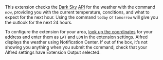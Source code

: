 This extension checks the [Dark Sky](http://darkskyapp.com/) [API](https://developer.darkskyapp.com/) for the weather with the command `now`, providing you with the current temperature, conditions, and what to expect for the next hour. Using the command `today` or `tomorrow` will give you the outlook for the next 24 hours.

To configure the extension for your area, [look up the coordinates](http://stevemorse.org/jcal/latlon.php) for your address and enter them as `LAT` and `LON` in the extension settings. Alfred displays the weather using Notification Center. If out of the box, it’s not showing you anything when you submit the command, check that your Alfred settings have Extension Output selected.